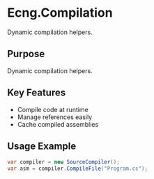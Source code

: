 # Ecng.Compilation

Dynamic compilation helpers.

## Purpose

Dynamic compilation helpers.

## Key Features

- Compile code at runtime
- Manage references easily
- Cache compiled assemblies

## Usage Example

```csharp
var compiler = new SourceCompiler();
var asm = compiler.CompileFile("Program.cs");
```
